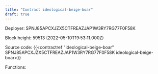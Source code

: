 ```yaml
---
title: "Contract ideological-beige-boar"
draft: true
---
```

Deployer: SPNJ85APCXJZX5CTFREAZJAP1W3RY7RG77F0F58K


 



Block height: 59513 (2022-05-10T19:53:11.000Z)

Source code: {{<contractref "ideological-beige-boar" SPNJ85APCXJZX5CTFREAZJAP1W3RY7RG77F0F58K ideological-beige-boar>}}

Functions:


